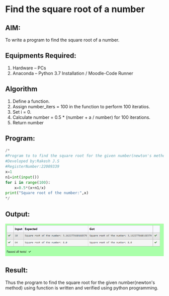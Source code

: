 # Find the square root of a number

## AIM:
To write a program to find the square root of a number.

## Equipments Required:
1. Hardware – PCs
2. Anaconda – Python 3.7 Installation / Moodle-Code Runner

## Algorithm
1. Define a function.
2. Assign number_iters = 100 in the function to perform 100 iteratios.
3. Set i = 0.
4. Calculate  number = 0.5 * (number + a / number) for 100 iterations.
5. Return number

## Program:
```python
/*
#Program to to find the square root for the given number(newton's method) using function.
#Developed by:Rakesh J.S
#RegisterNumber:22009339
x=1
n1=int(input())
for i in range(100):
    x=0.5*(x+n1/x)
print("Square root of the number:",x)    
*/
```

## Output:
![gcd of two number](2.2.png)


## Result:
Thus the program to find the square root for the given number(newton's method) using function is written and verified using python programming.
